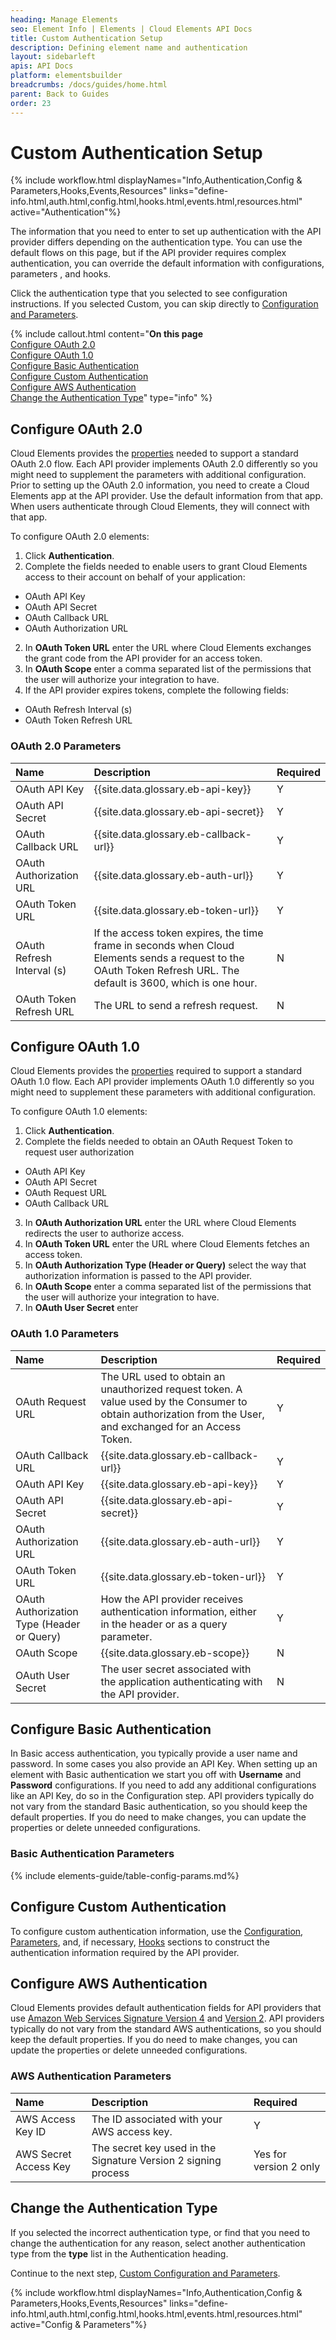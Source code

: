 ```yaml
---
heading: Manage Elements
seo: Element Info | Elements | Cloud Elements API Docs
title: Custom Authentication Setup
description: Defining element name and authentication
layout: sidebarleft
apis: API Docs
platform: elementsbuilder
breadcrumbs: /docs/guides/home.html
parent: Back to Guides
order: 23
---
```


# Custom Authentication Setup

{% include workflow.html displayNames="Info,Authentication,Config & Parameters,Hooks,Events,Resources" links="define-info.html,auth.html,config.html,hooks.html,events.html,resources.html" active="Authentication"%}

The information that you need to enter to set up authentication with the API provider differs depending on the authentication type. You can use the default flows on this page, but if the API provider requires complex authentication, you can override the default information with configurations, parameters , and hooks.

Click the authentication type that you selected to see configuration instructions. If you selected Custom, you can skip directly to [Configuration and Parameters](config.html).

{% include callout.html content="<strong>On this page</strong></br><a href=#configure-oauth-2-0>Configure OAuth 2.0</a></br><a href=#configure-oauth-1-0>Configure OAuth 1.0</a></br><a href=#configure-basic-authentication>Configure Basic Authentication</a></br><a href=#configure-custom-authentication>Configure Custom Authentication</a></br><a href=#configure-aws-authentication>Configure AWS Authentication</a></br><a href=#change-the-authentication-type>Change the Authentication Type</a>" type="info" %}

## Configure OAuth 2.0

Cloud Elements provides the [properties](#oauth-2-0-parameters) needed to support a standard OAuth 2.0 flow. Each API provider implements OAuth 2.0 differently so you might need to supplement the parameters with additional configuration. Prior to setting up the OAuth 2.0 information, you need to create a Cloud Elements app at the API provider. Use the default information from that app. When users authenticate through Cloud Elements, they will connect with that app.

To configure OAuth 2.0 elements:

1. Click **Authentication**.
2. Complete the fields needed to enable users to grant Cloud Elements access to their account on behalf of your application:
  * OAuth API Key
  * OAuth API Secret
  * OAuth Callback URL
  * OAuth Authorization URL
2. In **OAuth Token URL** enter the URL where Cloud Elements exchanges the grant code from the API provider for an access token.
6. In **OAuth Scope** enter a comma separated list of the permissions that the user will authorize your integration to have.
3. If the API provider expires tokens, complete the following fields:
  * OAuth Refresh Interval (s)
  * OAuth Token Refresh URL

### OAuth 2.0 Parameters

| Name | Description   | Required   |
| :------------- | :------------- | :------------- |
|  OAuth API Key  | {{site.data.glossary.eb-api-key}} |  Y  |
|  OAuth API Secret  |  {{site.data.glossary.eb-api-secret}}  |  Y  |
|  OAuth Callback URL  |  {{site.data.glossary.eb-callback-url}} |  Y  |
|  OAuth Authorization URL  |  {{site.data.glossary.eb-auth-url}}  |  Y  |
|  OAuth Token URL  |  {{site.data.glossary.eb-token-url}}  |  Y  |
|  OAuth Refresh Interval (s)  |  If the access token expires, the time frame in seconds when Cloud Elements sends a request to the OAuth Token Refresh URL. The default is 3600, which is one hour.  |  N  |
|  OAuth Token Refresh URL  |  The URL to send a refresh request.  |  N  |

## Configure OAuth 1.0

Cloud Elements provides the [properties](#oauth-1-0-parameters) required to support a standard OAuth 1.0 flow. Each API provider implements OAuth 1.0 differently so you might need to supplement these parameters with additional configuration.

To configure OAuth 1.0 elements:

1. Click **Authentication**.
2. Complete the fields needed to obtain an OAuth Request Token to request user authorization
  * OAuth API Key
  * OAuth API Secret
  * OAuth Request URL
  * OAuth Callback URL
3. In **OAuth Authorization URL** enter the URL where Cloud Elements redirects the user to authorize access.
4. In **OAuth Token URL** enter the URL where Cloud Elements fetches an access token.
5. In **OAuth Authorization Type (Header or Query)** select the way that authorization information is passed to the API provider.
6. In **OAuth Scope** enter a comma separated list of the permissions that the user will authorize your integration to have.
7. In **OAuth User Secret** enter

### OAuth 1.0 Parameters

| Name | Description   | Required   |
| :------------- | :------------- | :------------- |
|  OAuth Request URL  |  The URL used to obtain an unauthorized request token. A value used by the Consumer to obtain authorization from the User, and exchanged for an Access Token. |  Y  |
|  OAuth Callback URL  |  {{site.data.glossary.eb-callback-url}} |  Y  |
|  OAuth API Key  | {{site.data.glossary.eb-api-key}} |  Y  |
|  OAuth API Secret  |  {{site.data.glossary.eb-api-secret}}  |  Y  |
|  OAuth Authorization URL  |  {{site.data.glossary.eb-auth-url}}  |  Y  |
|  OAuth Token URL  |  {{site.data.glossary.eb-token-url}}  |  Y  |
|  OAuth Authorization Type (Header or Query)  |  How the API provider receives authentication information, either in the header or as a query parameter.  |  Y  |
|  OAuth Scope  |  {{site.data.glossary.eb-scope}}  |  N  |
|  OAuth User Secret  | The user secret associated with the application authenticating with the API provider.   |  N  |

## Configure Basic Authentication

In Basic access authentication, you typically provide a user name and password. In some cases you also provide an API Key. When setting up an element with Basic authentication we start you off with **Username** and **Password** configurations. If you need to add any additional configurations like an API Key, do so in the Configuration step. API providers typically do not vary from the standard Basic authentication, so you should keep the default properties. If you do need to make changes, you can update the properties or delete unneeded configurations.

### Basic Authentication Parameters

{% include elements-guide/table-config-params.md%}

## Configure Custom Authentication

To configure custom authentication information, use the [Configuration](config.html), [Parameters](config.html/#set-up-element-parameters), and, if necessary, [Hooks](hooks.html) sections to construct the authentication information required by the API provider.

## Configure AWS Authentication

Cloud Elements provides default authentication fields for API providers that use [Amazon Web Services Signature Version 4](http://docs.aws.amazon.com/general/latest/gr/signature-version-4.html) and [Version 2](http://docs.aws.amazon.com/general/latest/gr/signature-version-2.html). API providers typically do not vary from the standard AWS authentications, so you should keep the default properties. If you do need to make changes, you can update the properties or delete unneeded configurations.

### AWS Authentication Parameters

| Name | Description   | Required   |
| :------------- | :------------- | :------------- |
|  AWS Access Key ID  | The ID associated with your AWS access key.   |  Y  |
|  AWS Secret Access Key  | The secret key used in the Signature Version 2 signing process |  Yes for version 2 only |

## Change the Authentication Type

If you selected the incorrect authentication type, or find that you need to change the authentication for any reason, select another authentication type from the **type** list in the Authentication heading.

Continue to the next step, [Custom Configuration and Parameters](config.html).

{% include workflow.html displayNames="Info,Authentication,Config & Parameters,Hooks,Events,Resources" links="define-info.html,auth.html,config.html,hooks.html,events.html,resources.html" active="Config & Parameters"%}
